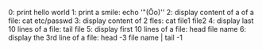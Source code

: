 0: print hello world
1: print a smile: echo '"(Ôo)'\'
2: display content of a of a file: cat  etc/passwd
3: display content of 2 fles: cat file1 file2
4: display last 10 lines of a file: tail file
5: display first 10 lines of a file: head file name
6: display the 3rd line of a file: head -3 file name | tail -1
